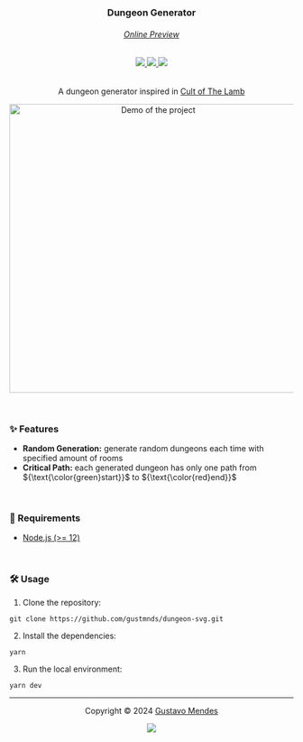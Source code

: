 <h3 align="center">
    Dungeon Generator
</h3>

<h6 align="center">
  <a href="https://gustmnds.github.io/dungeon-svg">Online Preview</a>
</h6>

<h6 align="center">
	<a href="https://github.com/gustmnds/dungeon-svg/stargazers">
		<img src="https://img.shields.io/github/stars/gustmnds/dungeon-svg?style=for-the-badge&color=C9CBFF&logoColor=D9E0EE&labelColor=302D41">
	</a>
	<a href="https://github.com/gustmnds/dungeon-svg/issues">
		<img src="https://img.shields.io/github/issues/gustmnds/dungeon-svg?colorA=363a4f&colorB=f5a97f&style=for-the-badge">
	</a>
	<a href="https://github.com/gustmnds/dungeon-svg/contributors">
		<img src="https://img.shields.io/github/contributors/gustmnds/dungeon-svg?colorA=363a4f&colorB=a6da95&style=for-the-badge">
	</a>
</h6>

<p align="center">
  A dungeon generator inspired in <a href="https://www.cultofthelamb.com/">Cult of The Lamb</a>
</p>

<p align="center">
    <img src=".github/assets/demo.webp" alt="Demo of the project" width="512px">
</p>

&nbsp;

### ✨ Features

- **Random Generation:** generate random dungeons each time with specified amount of rooms
- **Critical Path:** each generated dungeon has only one path from ${\text{\color{green}start}}$ to ${\text{\color{red}end}}$

&nbsp;

### 🧰 Requirements

- [Node.js (>= 12)](http://nodejs.org/)

&nbsp;

### 🛠 Usage

1. Clone the repository:

```console
git clone https://github.com/gustmnds/dungeon-svg.git
```

2. Install the dependencies:

```console
yarn
```

3. Run the local environment:

```console
yarn dev
```

---

<p align="center">
	Copyright &copy; 2024
	<a href="https://github.com/gustmnds">
		Gustavo Mendes
	</a>
<p align="center">
	<a href="https://github.com/gustmnds/dungeon-svg/blob/main/LICENSE">
		<img src="https://img.shields.io/static/v1.svg?style=for-the-badge&label=License&message=MIT&logoColor=d9e0ee&colorA=363a4f&colorB=b7bdf8"/>
	</a>
</p>
